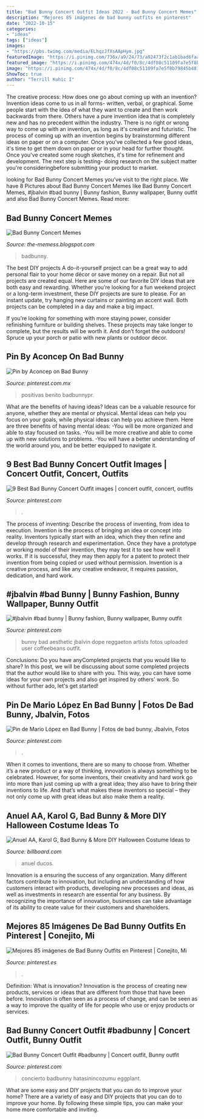 ```yaml
---
title: "Bad Bunny Concert Outfit Ideas 2022 - Bad Bunny Concert Memes"
description: "Mejores 85 imágenes de bad bunny outfits en pinterest"
date: "2022-10-15"
categories:
- "ideas"
tags: ["ideas"]
images:
- "https://pbs.twimg.com/media/ELhqzJfXsAApHym.jpg"
featuredImage: "https://i.pinimg.com/736x/a9/24/73/a92473f2c1ab1bad6faabd8a86009b9e.jpg"
featured_image: "https://i.pinimg.com/474x/4d/f0/8c/4df08c51109fa7e5f8b79845b481a9f6.jpg"
image: "https://i.pinimg.com/474x/4d/f0/8c/4df08c51109fa7e5f8b79845b481a9f6.jpg"
ShowToc: true
author: "Terrill Kuhic I"
---
```



The creative process: How does one go about coming up with an invention?
Invention ideas come to us in all forms- written, verbal, or graphical. Some people start with the idea of what they want to create and then work backwards from there. Others have a pure invention idea that is completely new and has no precedent within the industry. There is no right or wrong way to come up with an invention, as long as it's creative and futuristic. The process of coming up with an invention begins by brainstorming different ideas on paper or on a computer. Once you've collected a few good ideas, it's time to get them down on paper or in your head for further thought. Once you've created some rough sketches, it's time for refinement and development. The next step is testing- doing research on the subject matter you're consideringbefore submitting your product to market.

	

		
looking for Bad Bunny Concert Memes you've visit to the right place. We have 8 Pictures about Bad Bunny Concert Memes like Bad Bunny Concert Memes, #jbalvin #bad bunny | Bunny fashion, Bunny wallpaper, Bunny outfit and also Bad Bunny Concert Memes. Read more:
		
    
## Bad Bunny Concert Memes

<img loading=lazy src="https://pbs.twimg.com/media/ELhqzJfXsAApHym.jpg" onerror="this.onerror=null;this.src='https://tse3.mm.bing.net/th?id=OIP.LL4amJD3FOhVWKtw66BiMQHaJQ&amp;pid=15.1';" alt="Bad Bunny Concert Memes">

_Source: the-memess.blogspot.com_

>badbunny. 

	

The best DIY projects
A do-it-yourself project can be a great way to add personal flair to your home décor or save money on a repair. But not all projects are created equal. Here are some of our favorite DIY ideas that are both easy and rewarding.
Whether you’re looking for a fun weekend project or a long-term investment, these DIY projects are sure to please. For an instant update, try hanging new curtains or painting an accent wall. Both projects can be completed in a day and make a big impact.

If you’re looking for something with more staying power, consider refinishing furniture or building shelves. These projects may take longer to complete, but the results will be worth it. And don’t forget the outdoors! Spruce up your porch or patio with new plants or outdoor décor.

    
## Pin By Aconcep On Bad Bunny

<img loading=lazy src="https://i.pinimg.com/736x/a9/24/73/a92473f2c1ab1bad6faabd8a86009b9e.jpg" onerror="this.onerror=null;this.src='https://tse3.mm.bing.net/th?id=OIP.sVpuATVJz2m2uWnld_NFFwHaHb&amp;pid=15.1';" alt="Pin by Aconcep on Bad Bunny">

_Source: pinterest.com.mx_

>positivas benito badbunnypr. 

	

What are the benefits of having ideas?
Ideas can be a valuable resource for anyone, whether they are mental or physical. Mental ideas can help you focus on your goals, while physical ideas can help you achieve them. Here are three benefits of having mental ideas: 
-You will be more organized and able to stay focused on tasks. 
-You will be more creative and able to come up with new solutions to problems. 
-You will have a better understanding of the world around you, and be better equipped to navigate it.

    
## 9 Best Bad Bunny Concert Outfit Images | Concert Outfit, Concert, Outfits

<img loading=lazy src="https://i.pinimg.com/474x/4d/f0/8c/4df08c51109fa7e5f8b79845b481a9f6.jpg" onerror="this.onerror=null;this.src='https://tse1.mm.bing.net/th?id=OIP.0OZpDl7YwzOstXtYCzwzZwAAAA&amp;pid=15.1';" alt="9 Best Bad Bunny Concert Outfit images | concert outfit, concert, outfits">

_Source: pinterest.com_

>. 

	

The process of inventing: Describe the process of inventing, from idea to execution.
Invention is the process of bringing an idea or concept into reality. Inventors typically start with an idea, which they then refine and develop through research and experimentation. Once they have a prototype or working model of their invention, they may test it to see how well it works. If it is successful, they may then apply for a patent to protect their invention from being copied or used without permission. Invention is a creative process, and like any creative endeavor, it requires passion, dedication, and hard work.

    
## #jbalvin #bad Bunny | Bunny Fashion, Bunny Wallpaper, Bunny Outfit

<img loading=lazy src="https://i.pinimg.com/originals/8b/80/be/8b80be6d1ee3db74e9240dcd4832c3ad.jpg" onerror="this.onerror=null;this.src='https://tse1.mm.bing.net/th?id=OIP.R3zOgB-FMWNZVU8z9GcMNAHaJI&amp;pid=15.1';" alt="#jbalvin #bad bunny | Bunny fashion, Bunny wallpaper, Bunny outfit">

_Source: pinterest.com_

>bunny bad aesthetic jbalvin dope reggaeton artists fotos uploaded user coffeebeans outfit. 

	

Conclusions: Do you have anyCompleted projects that you would like to share?
In this post, we will be discussing about some completed projects that the author would like to share with you. This way, you can have some ideas for your own projects and also get inspired by others' work. So without further ado, let's get started!

    
## Pin De Mario López En Bad Bunny | Fotos De Bad Bunny, Jbalvin, Fotos

<img loading=lazy src="https://i.pinimg.com/originals/7c/88/2f/7c882fcc2c01effd48099aec11a14b4d.jpg" onerror="this.onerror=null;this.src='https://tse3.mm.bing.net/th?id=OIP.qUj0iVnbwdmLUQ_mMHs6iAHaHa&amp;pid=15.1';" alt="Pin de Mario López en Bad Bunny | Fotos de bad bunny, Jbalvin, Fotos">

_Source: pinterest.com_

>. 

	

When it comes to inventions, there are so many to choose from. Whether it’s a new product or a way of thinking, innovation is always something to be celebrated. However, for some inventors, their creativity and hard work go into more than just coming up with a great idea; they also have to bring their inventions to life. And that’s what makes these inventors so special – they not only come up with great ideas but also make them a reality.

    
## Anuel AA, Karol G, Bad Bunny &amp; More DIY Halloween Costume Ideas To

<img loading=lazy src="https://static.billboard.com/files/media/anuel-karol-china-bts-shoot-2019-billboard-1548-1024x677.jpg" onerror="this.onerror=null;this.src='https://tse3.mm.bing.net/th?id=OIP.UECQoIfPLIcEos_vfGg3LAHaE5&amp;pid=15.1';" alt="Anuel AA, Karol G, Bad Bunny &amp; More DIY Halloween Costume Ideas to">

_Source: billboard.com_

>anuel ducos. 

	

Innovation is a ensuring the success of any organization. Many different factors contribute to innovation, but including an understanding of how customers interact with products, developing new processes and ideas, as well as investments in research are essential for any business. By recognizing the importance of innovation, businesses can take advantage of its ability to create value for their customers and shareholders.

    
## Mejores 85 Imágenes De Bad Bunny Outfits En Pinterest | Conejito, Mi

<img loading=lazy src="https://i.pinimg.com/736x/29/72/2f/29722f5f54d3318c11b72a1575221ed3.jpg" onerror="this.onerror=null;this.src='https://tse1.mm.bing.net/th?id=OIP.GFpG6kKDNhzboClbjZx9aAHaNL&amp;pid=15.1';" alt="Mejores 85 imágenes de Bad Bunny Outfits en Pinterest | Conejito, Mi">

_Source: pinterest.es_

>. 

	

Definition: What is innovation?
Innovation is the process of creating new products, services or ideas that are different from those that have been before. Innovation is often seen as a process of change, and can be seen as a way to improve the quality of life for people who use or enjoy products or services.

    
## Bad Bunny Concert Outfit #badbunny | Concert Outfit, Bunny Outfit

<img loading=lazy src="https://i.pinimg.com/originals/d9/6c/81/d96c81cb8eff22791875bbb95338e346.jpg" onerror="this.onerror=null;this.src='https://tse4.mm.bing.net/th?id=OIP.hg7L3_tnTOEbWctpopt6TAHaLE&amp;pid=15.1';" alt="Bad Bunny Concert Outfit #badbunny | Concert outfit, Bunny outfit">

_Source: pinterest.com_

>concierto badbunny hatasinincozumu eggplant. 

	

What are some easy and DIY projects that you can do to improve your home?
There are a variety of easy and DIY projects that you can do to improve your home. By following these simple tips, you can make your home more comfortable and inviting.

